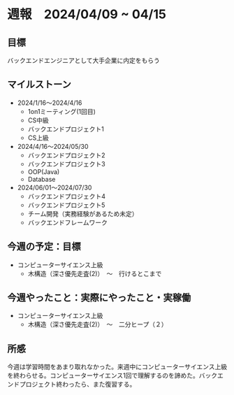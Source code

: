 # 週報　2024/04/09 ~ 04/15

## 目標
バックエンドエンジニアとして大手企業に内定をもらう

## マイルストーン
- 2024/1/16〜2024/4/16
    - 1on1ミーティング(1回目)
    - CS中級
    - バックエンドプロジェクト1
    - CS上級
- 2024/4/16〜2024/05/30
   - バックエンドプロジェクト2
   - バックエンドプロジェクト3
   - OOP(Java)
   - Database
- 2024/06/01〜2024/07/30
    - バックエンドプロジェクト4
    - バックエンドプロジェクト5
    - チーム開発（実務経験があるため未定）
    - バックエンドフレームワーク

## 今週の予定：目標
- コンピューターサイエンス上級
  - 木構造（深さ優先走査(2)）　〜　行けるとこまで

## 今週やったこと：実際にやったこと・実稼働
- コンピューターサイエンス上級
  - 木構造（深さ優先走査(2)）　〜　二分ヒープ（２）
    
## 所感
今週は学習時間をあまり取れなかった。来週中にコンピューターサイエンス上級を終わらせる。コンピューターサイエンス1回で理解するのを諦めた。バックエンドプロジェクト終わったら、また復習する。
